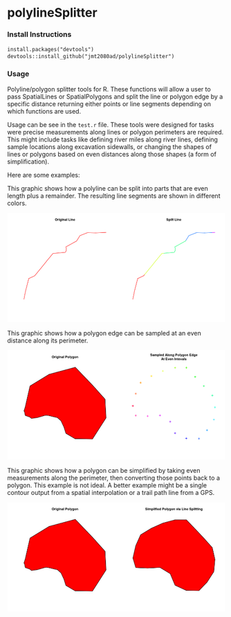 # polylineSplitter

### Install Instructions
```
install.packages("devtools")
devtools::install_github("jmt2080ad/polylineSplitter")
```
### Usage

Polyline/polygon splitter tools for R. These functions will allow a user to pass SpatialLines or SpatialPolygons and split the line or polygon edge by a specific distance returning either points or line segments depending on which functions are used.

Usage can be see in the `test.r` file. These tools were designed for tasks were precise measurements along lines or polygon perimeters are required. This might include tasks like defining river miles along river lines, defining sample locations along excavation sidewalls, or changing the shapes of lines or polygons based on even distances along those shapes (a form of simplification). 

Here are some examples:

This graphic shows how a polyline can be split into parts that are even length plus a remainder. The resulting line segments are shown in different colors.

![line_splitting](./images/line_splitting.png)

This graphic shows how a polygon edge can be sampled at an even distance along its perimeter.

![polygon_sampling](./images/polygon_sampling.png)

This graphic shows how a polygon can be simplified by taking even measurements along the perimeter, then converting those points back to a polygon. This example is not ideal. A better example might be a single contour output from a spatial interpolation or a trail path line from a GPS. 

![polygon_simplification.png](./images/polygon_simplification.png)


